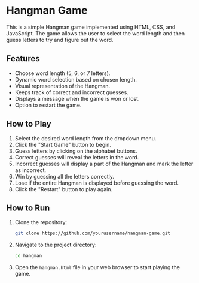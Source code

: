 # Hangman Game

This is a simple Hangman game implemented using HTML, CSS, and JavaScript. The game allows the user to select the word length and then guess letters to try and figure out the word.

## Features

- Choose word length (5, 6, or 7 letters).
- Dynamic word selection based on chosen length.
- Visual representation of the Hangman.
- Keeps track of correct and incorrect guesses.
- Displays a message when the game is won or lost.
- Option to restart the game.

## How to Play

1. Select the desired word length from the dropdown menu.
2. Click the "Start Game" button to begin.
3. Guess letters by clicking on the alphabet buttons.
4. Correct guesses will reveal the letters in the word.
5. Incorrect guesses will display a part of the Hangman and mark the letter as incorrect.
6. Win by guessing all the letters correctly.
7. Lose if the entire Hangman is displayed before guessing the word.
8. Click the "Restart" button to play again.


## How to Run

1. Clone the repository:
    ```bash
    git clone https://github.com/yourusername/hangman-game.git
    ```

2. Navigate to the project directory:
    ```bash
    cd hangman
    ```

3. Open the `hangman.html` file in your web browser to start playing the game.


